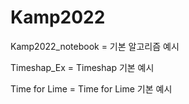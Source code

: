 # Kamp2022

Kamp2022_notebook = 기본 알고리즘 예시

Timeshap_Ex = Timeshap 기본 예시

Time for Lime = Time for Lime 기본 예시
